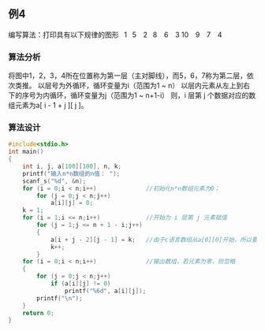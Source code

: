 ## 例4
编写算法：打印具有以下规律的图形
&ensp;1 
&ensp;5&emsp;2
&ensp;8&emsp;6&emsp;3
10&emsp;9&emsp;7&emsp;4
### 算法分析
将图中1，2，3，4所在位置称为第一层（主对脚线），而5，6，7称为第二层，依次类推。
以层号为外循环，循环变量为i（范围为1 ~ n）
以层内元素从左上到右下的序号为内循环，循环变量为j（范围为1 ~ n+1-i）
则，i 层第 j 个数据对应的数组元素为a[ i - 1 + j ][ j ]。
### 算法设计
```c
#include<stdio.h>
int main()
{
    int i, j, a[100][100], n, k;
    printf("输入n*n数组的n值： ");
    scanf_s("%d", &n);
    for (i = 0;i < n;i++)              //初始化n*n数组元素为0；
        for (j = 0;j < n;j++)
            a[i][j] = 0;
    k = 1;
    for (i = 1;i <= n;i++)             //开始为 i 层第 j 元素赋值
        for (j = 1;j <= n + 1 - i;j++)
        {
            a[i + j - 2][j - 1] = k;   //由于c语言数组从a[0][0]开始，所以要各减一
            k++;
        }
    for (i = 0;i < n;i++)              //输出数组，若元素为零，则忽略
    {
        for (j = 0;j < n;j++)
            if (a[i][j] != 0)
                printf("%6d", a[i][j]);
        printf("\n");
    }
    return 0;
}
```


